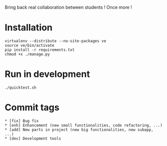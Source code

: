 Bring back real collaboration between students ! Once more !

Installation
============

	virtualenv --distribute --no-site-packages ve
	source ve/bin/activate
	pip install -r requirements.txt
	chmod +x ./manage.py

Run in development
==================

	./quicktest.sh

Commit tags
===========
	* [fix] Bug fix
	* [enh] Enhancement (new small functionalities, code refactoring, ...)
	* [add] New parts in project (new big functionalities, new subapp, ...)
	* [dev] Development tools
